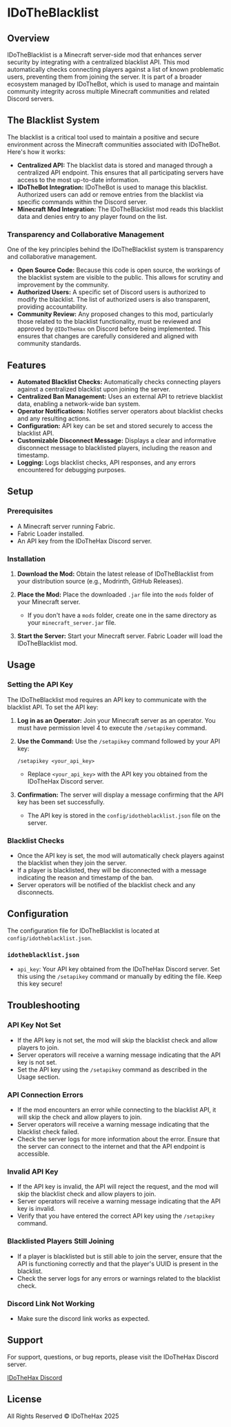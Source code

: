 # IDoTheBlacklist

## Overview

IDoTheBlacklist is a Minecraft server-side mod that enhances server security by integrating with a centralized blacklist API. This mod automatically checks connecting players against a list of known problematic users, preventing them from joining the server. It is part of a broader ecosystem managed by IDoTheBot, which is used to manage and maintain community integrity across multiple Minecraft communities and related Discord servers.

## The Blacklist System

The blacklist is a critical tool used to maintain a positive and secure environment across the Minecraft communities associated with IDoTheBot. Here's how it works:

*   **Centralized API:** The blacklist data is stored and managed through a centralized API endpoint.  This ensures that all participating servers have access to the most up-to-date information.
*   **IDoTheBot Integration:** IDoTheBot is used to manage this blacklist.  Authorized users can add or remove entries from the blacklist via specific commands within the Discord server.
*   **Minecraft Mod Integration:** The IDoTheBlacklist mod reads this blacklist data and denies entry to any player found on the list.

### Transparency and Collaborative Management

One of the key principles behind the IDoTheBlacklist system is transparency and collaborative management.

*   **Open Source Code:** Because this code is open source, the workings of the blacklist system are visible to the public. This allows for scrutiny and improvement by the community.
*   **Authorized Users:** A specific set of Discord users is authorized to modify the blacklist. The list of authorized users is also transparent, providing accountability.
*   **Community Review:** Any proposed changes to this mod, particularly those related to the blacklist functionality, must be reviewed and approved by `@IDoTheHax` on Discord before being implemented. This ensures that changes are carefully considered and aligned with community standards.

## Features

-   **Automated Blacklist Checks:** Automatically checks connecting players against a centralized blacklist upon joining the server.
-   **Centralized Ban Management:** Uses an external API to retrieve blacklist data, enabling a network-wide ban system.
-   **Operator Notifications:** Notifies server operators about blacklist checks and any resulting actions.
-   **Configuration:** API key can be set and stored securely to access the blacklist API.
-   **Customizable Disconnect Message:** Displays a clear and informative disconnect message to blacklisted players, including the reason and timestamp.
-   **Logging:** Logs blacklist checks, API responses, and any errors encountered for debugging purposes.

## Setup

### Prerequisites

-   A Minecraft server running Fabric.
-   Fabric Loader installed.
-   An API key from the IDoTheHax Discord server.

### Installation

1.  **Download the Mod:** Obtain the latest release of IDoTheBlacklist from your distribution source (e.g., Modrinth, GitHub Releases).

2.  **Place the Mod:** Place the downloaded `.jar` file into the `mods` folder of your Minecraft server.

    *   If you don't have a `mods` folder, create one in the same directory as your `minecraft_server.jar` file.

3.  **Start the Server:** Start your Minecraft server. Fabric Loader will load the IDoTheBlacklist mod.

## Usage

### Setting the API Key

The IDoTheBlacklist mod requires an API key to communicate with the blacklist API. To set the API key:

1.  **Log in as an Operator:** Join your Minecraft server as an operator. You must have permission level 4 to execute the `/setapikey` command.

2.  **Use the Command:** Use the `/setapikey` command followed by your API key:

    ```
    /setapikey <your_api_key>
    ```

    *   Replace `<your_api_key>` with the API key you obtained from the IDoTheHax Discord server.

3.  **Confirmation:** The server will display a message confirming that the API key has been set successfully.

    *   The API key is stored in the `config/idotheblacklist.json` file on the server.

### Blacklist Checks

-   Once the API key is set, the mod will automatically check players against the blacklist when they join the server.
-   If a player is blacklisted, they will be disconnected with a message indicating the reason and timestamp of the ban.
-   Server operators will be notified of the blacklist check and any disconnects.

## Configuration

The configuration file for IDoTheBlacklist is located at `config/idotheblacklist.json`.

### `idotheblacklist.json`
-   `api_key`: Your API key obtained from the IDoTheHax Discord server. Set this using the `/setapikey` command or manually by editing the file.  Keep this key secure!

## Troubleshooting

### API Key Not Set

-   If the API key is not set, the mod will skip the blacklist check and allow players to join.
-   Server operators will receive a warning message indicating that the API key is not set.
-   Set the API key using the `/setapikey` command as described in the Usage section.

### API Connection Errors

-   If the mod encounters an error while connecting to the blacklist API, it will skip the check and allow players to join.
-   Server operators will receive a warning message indicating that the blacklist check failed.
-   Check the server logs for more information about the error. Ensure that the server can connect to the internet and that the API endpoint is accessible.

### Invalid API Key

-   If the API key is invalid, the API will reject the request, and the mod will skip the blacklist check and allow players to join.
-   Server operators will receive a warning message indicating that the API key is invalid.
-   Verify that you have entered the correct API key using the `/setapikey` command.

### Blacklisted Players Still Joining

-   If a player is blacklisted but is still able to join the server, ensure that the API is functioning correctly and that the player's UUID is present in the blacklist.
-   Check the server logs for any errors or warnings related to the blacklist check.

### Discord Link Not Working

- Make sure the discord link works as expected.

## Support

For support, questions, or bug reports, please visit the IDoTheHax Discord server.

[IDoTheHax Discord](https://discord.gg/aVYMFKRZGa)

## License

All Rights Reserved © IDoTheHax 2025
